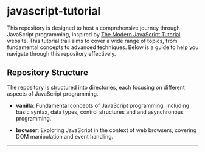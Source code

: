 # javascript-tutorial

This repository is designed to host a comprehensive journey through JavaScript programming, inspired by [The Modern JavaScript Tutorial](https://javascript.info) website. This tutorial trail aims to cover a wide range of topics, from fundamental concepts to advanced techniques. Below is a guide to help you navigate through this repository effectively.

## Repository Structure

The repository is structured into directories, each focusing on different aspects of JavaScript programming.

- **vanilla**: Fundamental concepts of JavaScript programming, including basic syntax, data types, control structures and and asynchronous programming.

- **browser**: Exploring JavaScript in the context of web browsers, covering DOM manipulation and event handling.

***
